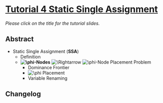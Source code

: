 # [Tutorial 4 Static Single Assignment](https://v2.overleaf.com/read/wvpcvmnbqnpg)

*Please click on the title for the tutorial slides.*

## Abstract

- Static Single Assignment (**SSA**)
  - Definition
  - **<img src="https://latex.codecogs.com/gif.latex?\phi" title="\phi" />-Nodes**
    <img src="https://latex.codecogs.com/gif.latex?\Rightarrow" title="\Rightarrow" />
    <img src="https://latex.codecogs.com/gif.latex?\phi" title="\phi" />-Node Placement Problem
    - Dominance Frontier
    - <img src="https://latex.codecogs.com/gif.latex?\phi" title="\phi" /> Placement
    - Variable Renaming

## Changelog